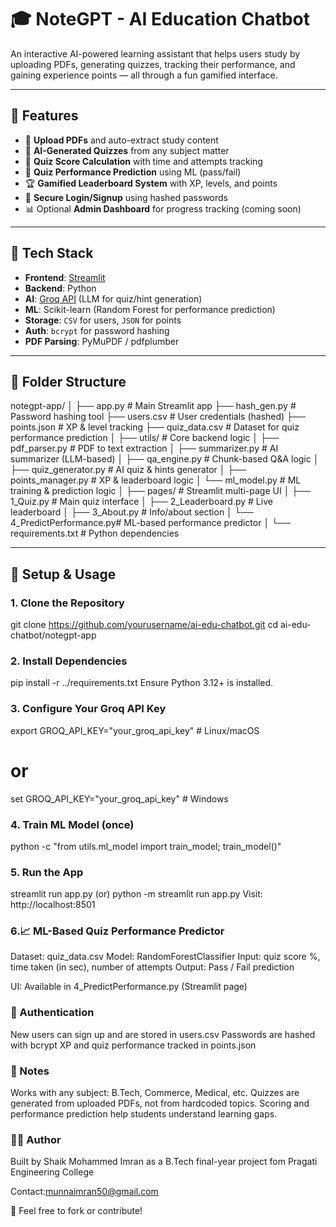 # 🎓 NoteGPT - AI Education Chatbot

An interactive AI-powered learning assistant that helps users study by uploading PDFs, generating quizzes, tracking their performance, and gaining experience points — all through a fun gamified interface.

---

## 🔧 Features

- 📄 **Upload PDFs** and auto-extract study content
- 🤖 **AI-Generated Quizzes** from any subject matter
- 💯 **Quiz Score Calculation** with time and attempts tracking
- 🎯 **Quiz Performance Prediction** using ML (pass/fail)
- 🏆 **Gamified Leaderboard System** with XP, levels, and points
- 🔐 **Secure Login/Signup** using hashed passwords
- 📊 Optional **Admin Dashboard** for progress tracking (coming soon)

---

## 🚀 Tech Stack

- **Frontend**: [Streamlit](https://streamlit.io/)
- **Backend**: Python
- **AI**: [Groq API](https://groq.com/) (LLM for quiz/hint generation)
- **ML**: Scikit-learn (Random Forest for performance prediction)
- **Storage**: `CSV` for users, `JSON` for points
- **Auth**: `bcrypt` for password hashing
- **PDF Parsing**: PyMuPDF / pdfplumber

---

## 📂 Folder Structure

notegpt-app/
│
├── app.py # Main Streamlit app
├── hash_gen.py # Password hashing tool
├── users.csv # User credentials (hashed)
├── points.json # XP & level tracking
├── quiz_data.csv # Dataset for quiz performance prediction
│
├── utils/ # Core backend logic
│ ├── pdf_parser.py # PDF to text extraction
│ ├── summarizer.py # AI summarizer (LLM-based)
│ ├── qa_engine.py # Chunk-based Q&A logic
│ ├── quiz_generator.py # AI quiz & hints generator
│ ├── points_manager.py # XP & leaderboard logic
│ └── ml_model.py # ML training & prediction logic
│
├── pages/ # Streamlit multi-page UI
│ ├── 1_Quiz.py # Main quiz interface
│ ├── 2_Leaderboard.py # Live leaderboard
│ ├── 3_About.py # Info/about section
│ └── 4_PredictPerformance.py# ML-based performance predictor
│
└── requirements.txt # Python dependencies


---

## 🧪 Setup & Usage
### 1. Clone the Repository
git clone https://github.com/yourusername/ai-edu-chatbot.git
cd ai-edu-chatbot/notegpt-app

### 2. Install Dependencies

pip install -r ../requirements.txt
Ensure Python 3.12+ is installed.

### 3. Configure Your Groq API Key
export GROQ_API_KEY="your_groq_api_key"   # Linux/macOS
# or
set GROQ_API_KEY="your_groq_api_key"      # Windows


### 4. Train ML Model (once)
python -c "from utils.ml_model import train_model; train_model()"

### 5. Run the App 
streamlit run app.py (or) python -m streamlit run app.py
Visit: http://localhost:8501

### 6.📈 ML-Based Quiz Performance Predictor
Dataset: quiz_data.csv
Model: RandomForestClassifier
Input: quiz score %, time taken (in sec), number of attempts
Output: Pass / Fail prediction

UI: Available in 4_PredictPerformance.py (Streamlit page)

### 👥 Authentication
New users can sign up and are stored in users.csv
Passwords are hashed with bcrypt
XP and quiz performance tracked in points.json

### 📌 Notes
Works with any subject: B.Tech, Commerce, Medical, etc.
Quizzes are generated from uploaded PDFs, not from hardcoded topics.
Scoring and performance prediction help students understand learning gaps.


### 🧑‍💻 Author
Built by Shaik Mohammed Imran as a B.Tech final-year project fom Pragati Engineering College

Contact:munnaimran50@gmail.com

💬 Feel free to fork or contribute!




